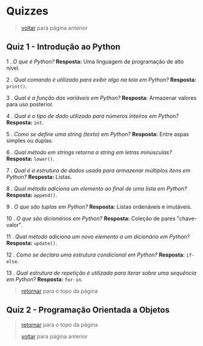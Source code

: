 # Quizzes

> [voltar](../../README.md) para página anterior

## Quiz 1 - Introdução ao Python

1 . *O que é Python?* **Resposta:** Uma linguagem de programação de alto nível.

2 . *Qual comando é utilizado para exibir algo na tela em Python?* **Resposta:** `print()`.

3 . *Qual é a função das variáveis em Python?* **Resposta:** Armazenar valores para uso posterior.

4 . *Qual é o tipo de dado utilizado para números inteiros em Python?* **Resposta:** `int`.

5 . *Como se define uma string (texto) em Python?* **Resposta:** Entre aspas simples ou duplas.

6 . *Qual método em strings retorna a string em letras minúsculas?* **Resposta:** `lower()`.

7 . *Qual é a estrutura de dados usada para armazenar múltiplos itens em Python?* **Resposta:** Listas.

8 . *Qual método adiciona um elemento ao final de uma lista em Python?* **Resposta:** `append()`.

9 . *O que são tuplas em Python?* **Resposta:** Listas ordenáveis e imutáveis.

10 . *O que são dicionários em Python?* **Resposta:** Coleção de pares "chave-valor".

11 . *Qual método adiciona um novo elemento a um dicionário em Python?* **Resposta:** `update()`.

12 . *Como se declara uma estrutura condicional em Python?* **Resposta:** `if-else`.

13 . *Qual estrutura de repetição é utilizada para iterar sobre uma sequência em Python?* **Resposta:** `for-in`.

> [retornar](#quizzes) para o topo da página

## Quiz 2 - Programação Orientada a Objetos

> [retornar](#quizzes) para o topo da página
>
> [voltar](../../README.md) para página anterior
